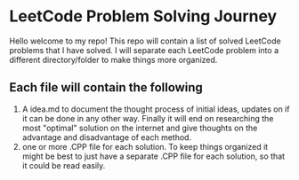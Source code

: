 # LeetCode Problem Solving Journey

Hello welcome to my repo! This repo will contain a list of solved LeetCode problems that I have solved. I will separate each LeetCode problem into a different directory/folder to make things more organized.

## Each file will contain the following

1. A idea.md to document the thought process of initial ideas, updates on if it can be done in any other way. Finally it will end on researching the most "optimal" solution on the internet and give thoughts on the advantage and disadvantage of each method.
2. one or more .CPP file for each solution. To keep things organized it might be best to just have a separate .CPP file for each solution, so that it could be read easily.
